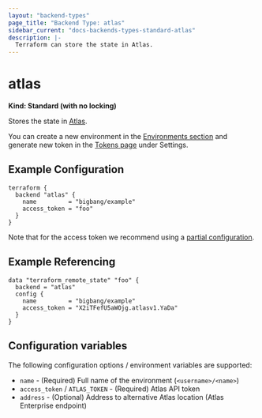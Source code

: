 ```yaml
---
layout: "backend-types"
page_title: "Backend Type: atlas"
sidebar_current: "docs-backends-types-standard-atlas"
description: |-
  Terraform can store the state in Atlas.
---
```


# atlas

**Kind: Standard (with no locking)**

Stores the state in [Atlas](https://atlas.hashicorp.com/).

You can create a new environment in the
[Environments section](https://atlas.hashicorp.com/environments)
and generate new token in the
[Tokens page](https://atlas.hashicorp.com/settings/tokens) under Settings.

## Example Configuration

```hcl
terraform {
  backend "atlas" {
    name         = "bigbang/example"
    access_token = "foo"
  }
}
```

Note that for the access token we recommend using a
[partial configuration](/docs/backends/config.html).

## Example Referencing

```hcl
data "terraform_remote_state" "foo" {
  backend = "atlas"
  config {
    name         = "bigbang/example"
    access_token = "X2iTFefU5aWOjg.atlasv1.YaDa"
  }
}
```

## Configuration variables

The following configuration options / environment variables are supported:

 * `name` - (Required) Full name of the environment (`<username>/<name>`)
 * `access_token` / `ATLAS_TOKEN` - (Required) Atlas API token
 * `address` - (Optional) Address to alternative Atlas location (Atlas Enterprise endpoint)
